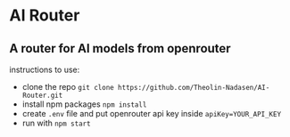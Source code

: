 # AI Router

## A router for AI models from openrouter

instructions to use:
- clone the repo `git clone https://github.com/Theolin-Nadasen/AI-Router.git`
- install npm packages `npm install`
- create `.env` file and put openrouter api key inside `apiKey=YOUR_API_KEY`
- run with `npm start`

